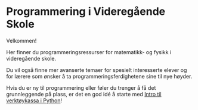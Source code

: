 # Programmering i Videregående Skole

Velkommen!

Her finner du programmeringsressurser for matematikk- og fysikk i videregående skole. 

Du vil også finne mer avanserte temaer for spesielt interesserte elever og for lærere som ønsker å ta programmeringsferdighetene sine til nye høyder. 

Hvis du er ny til programmering eller føler du trenger å få det grunnleggende på plass, er det en god idé å starte med [Intro til verktøykassa i Python](./book/python/intro.md)!

